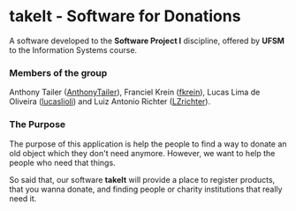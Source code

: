# takeIt - Software for Donations

A software developed to the **Software Project I** discipline, offered by **UFSM** to the Information Systems course.

### Members of the group 
Anthony Tailer ([AnthonyTailer](https://github.com/AnthonyTailer)), Franciel Krein ([fkrein](https://github.com/fkrein)), Lucas Lima de Oliveira ([lucaslioli](https://github.com/lucaslioli)) and Luiz Antonio Richter ([LZrichter](https://github.com/LZrichter)).

### The Purpose
The purpose of this application is help the people to find a way to donate an old object which they don't need anymore. However, we want to help the people who need that things.

So said that, our software **takeIt** will provide a place to register products, that you wanna donate, and finding people or charity institutions that really need it.
